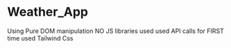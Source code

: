 # Weather_App
Using Pure DOM manipulation
NO JS libraries used
used API calls for FIRST time
used Tailwind Css
